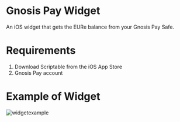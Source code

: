 # Gnosis Pay Widget
An iOS widget that gets the EURe balance from your Gnosis Pay Safe. 

# Requirements 
1. Download Scriptable from the iOS App Store 
2. Gnosis Pay account

# Example of Widget 
![widgetexample](https://i.ibb.co/n3ygjTr/IMG-2727.jpg)